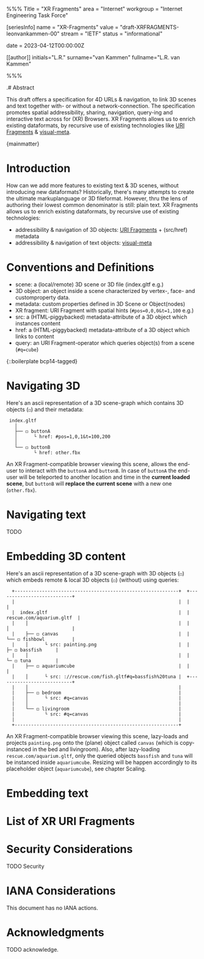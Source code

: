 %%%
Title = "XR Fragments"
area = "Internet"
workgroup = "Internet Engineering Task Force"

[seriesInfo]
name = "XR-Fragments"
value = "draft-XRFRAGMENTS-leonvankammen-00"
stream = "IETF"
status = "informational"

date = 2023-04-12T00:00:00Z

[[author]]
initials="L.R."
surname="van Kammen"
fullname="L.R. van Kammen"

%%%

<!-- for annotated version see: https://raw.githubusercontent.com/ietf-tools/rfcxml-templates-and-schemas/main/draft-rfcxml-general-template-annotated-00.xml -->

<!--{

  <style type="text/css">
  body{
    font-family: monospace;
    max-width: 900px;
    text-align: justify;
    font-size: 15px;
    padding: 0% 20%;
    line-height: 30px;
    color:#555;
    background:#F0F0F3
  }
  h1 { margin-top:40px; }
  pre{ line-height:18px; }

  </style>

<br>
<h1>XR Fragments</h1>
<br>

<pre>
stream:    IETF
area:      Internet
status:    informational
author:    Leon van Kammen
date:      2023-04-12T00:00:00Z
workgroup: Internet Engineering Task Force
value:     draft-XRFRAGMENTS-leonvankammen-00
</pre>  


}-->

.# Abstract

This draft offers a specification for 4D URLs & navigation, to link 3D scenes and text together with- or without a network-connection.
The specification promotes spatial addressibility, sharing, navigation, query-ing and interactive text across for (XR) Browsers.
XR Fragments allows us to enrich existing dataformats, by recursive use of existing technologies like [URI Fragments](https://en.wikipedia.org/wiki/URI_fragment) & [visual-meta](https://visual-meta.info).

{mainmatter}

# Introduction

How can we add more features to existing text & 3D scenes, without introducing new dataformats?
Historically, there's many attempts to create the ultimate markuplanguage or 3D fileformat.
However, thru the lens of authoring their lowest common denominator is still: plain text.
XR Fragments allows us to enrich existing dataformats, by recursive use of existing technologies:

* addressibility & navigation of 3D objects: [URI Fragments](https://en.wikipedia.org/wiki/URI_fragment) + (src/href) metadata
* addressibility & navigation of text objects: [visual-meta](https://visual-meta.info)

# Conventions and Definitions

* scene: a (local/remote) 3D scene or 3D file (index.gltf e.g.)
* 3D object: an object inside a scene characterized by vertex-, face- and customproperty data.
* metadata: custom properties defined in 3D Scene or Object(nodes) 
* XR fragment: URI Fragment with spatial hints (`#pos=0,0,0&t=1,100` e.g.)
* src: a (HTML-piggybacked) metadata-attribute of a 3D object which instances content
* href: a (HTML-piggybacked) metadata-attribute of a 3D object which links to content 
* query: an URI Fragment-operator which queries object(s) from a scene (`#q=cube`)

{::boilerplate bcp14-tagged}

# Navigating 3D

Here's an ascii representation of a 3D scene-graph which contains 3D objects (`◻`) and their metadata:

```
 index.gltf
   │
   ├── ◻ buttonA
   │      └ href: #pos=1,0,1&t=100,200
   │
   └── ◻ buttonB
          └ href: other.fbx

```

An XR Fragment-compatible browser viewing this scene, allows the end-user to interact with the `buttonA` and `buttonB`.
In case of `buttonA` the end-user will be teleported to another location and time in the **current loaded scene**, but `buttonB` will
 **replace the current scene** with a new one (`other.fbx`).

# Navigating text

TODO

# Embedding 3D content 

Here's an ascii representation of a 3D scene-graph with 3D objects (`◻`) which embeds remote & local 3D objects (`◻`) (without) using queries:

```
  +------------------------------------------------------------+  +---------------------------+ 
  |                                                            |  |                           |
  |  index.gltf                                                |  | rescue.com/aquarium.gltf  |
  |    │                                                       |  |   │                       |
  |    ├── ◻ canvas                                            |  |   └── ◻ fishbowl          |
  |    │      └ src: painting.png                              |  |         ├─ ◻ bassfish     |
  |    │                                                       |  |         └─ ◻ tuna         |
  |    ├── ◻ aquariumcube                                      |  |                           |       
  |    │      └ src: ://rescue.com/fish.gltf#q=bassfish%20tuna |  +---------------------------+
  |    │                                                       |    
  |    ├── ◻ bedroom                                           |   
  |    │      └ src: #q=canvas                                 |
  |    │                                                       |   
  |    └── ◻ livingroom                                        |      
  |           └ src: #q=canvas                                 |
  |                                                            |
  +------------------------------------------------------------+
```

An XR Fragment-compatible browser viewing this scene, lazy-loads and projects `painting.png` onto the (plane) object called `canvas` (which is copy-instanced in the bed and livingroom).
Also, after lazy-loading `rescue.com/aquarium.gltf`, only the queried objects `bassfish` and `tuna` will be instanced inside `aquariumcube`.
Resizing will be happen accordingly to its placeholder object (`aquariumcube`), see chapter Scaling.

# Embedding text

# List of XR URI Fragments 

# Security Considerations

TODO Security

# IANA Considerations

This document has no IANA actions.

# Acknowledgments

TODO acknowledge.
